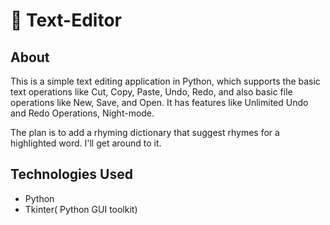 # 📝 Text-Editor



## About

This is a simple text editing application in Python, which supports the basic text operations like Cut, Copy, Paste, Undo, Redo, and also basic file operations like New, Save, and Open. It has  features like Unlimited Undo and Redo Operations, Night-mode. 

The plan is to add a rhyming dictionary that suggest rhymes for a highlighted word. I'll get around to it.

## Technologies Used

-   Python
-   Tkinter( Python GUI toolkit)

